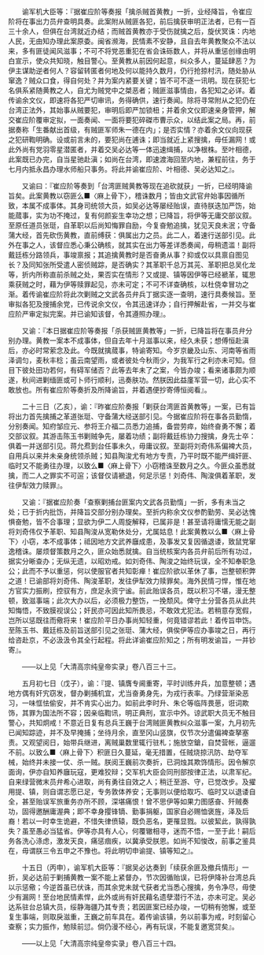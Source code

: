 <!-- { "loadSidebar": true } -->
　　谕军机大臣等：『据崔应阶等奏报「擒杀贼首黄教」一折，业经降旨，令崔应阶将在事出力员弁查明具奏。此案附从贼匪各犯，前后擒获审明正法者，已有一百三十余人，但俱在台湾就近办结；而贼首黄教亦于受伤就擒之后，旋伏冥诛：内地人民，无由知办理此案原委。闽省濒海，民情素不安静，且自去年黄教聚众不法以来，多有匪徒闻风滋事；不可不将党恶重犯在省会诛砾数人，并将从重惩创缘由明白宣示，使众共知晓，触目警心。至黄教从前因何起意，纠众多人，蔓延肆恶？为伊主谋助逆者何人？容留转匿者何地及何以能持久数月，仍行抢掠村汛，随处胁从窜逸？贼众口食，得自何处？并为案内紧要关键；皆不可不逐一讯明。现在获犯七名俱系紧随黄教之人，自尤为贼党中之桀恶者；贼匪滋事情由，各犯知之必详。着传谕余文仪，即速将各犯严切审讯，务得确供，速行奏闻。除将寻常附从之犯仍在台湾正法外，其始事从贼要犯，审明后即严加锁杻；并着余文仪即速亲身管押，解交崔应阶覆审定拟，一面奏闻、一面将要犯碎磔市曹示众，以结此案之局。再，前据奏称「生番献出首级，有贼匪军师朱一德在内」；是否实情？亦着余文仪向现获之犯研鞫明确。设或前言未的，要犯尚在逋诛；即当就近上紧搜擒，毋任漏网！或此外尚有党羽零星潜匿者，并着交吴必达等一体迅速缉捕，以净根株。至叶相德，此案既已办完，自当星驰赴滇；如尚在台湾，即速渡海回至内地，兼程前往，务于七月内抵永昌办理水师船只事务。将此并谕崔应阶、叶相德、吴必达知之』。 

　　又谕曰：『崔应阶等奏到「台湾匪贼黄教等现在追砍就获」一折，已经明降谕旨矣。此案黄教以窃匪么■〈麻上骨下〉，稽诛数月；皆由文武官弁始事因循所致，本属不成事体。其身司统领大员，如吴必达等屡经贻误，直待朕迭加严饬，始能蒇事，实为功不掩过，复有何颜妄生幸功之想；已降旨，将伊等无庸交部议叙。至原任道员张珽，自革职以后尚知悔罪自励，今复奋勉追擒，犹见天良未泯；守备蒲大经，首先砍伤黄教，直前缚获：俱属出力之员。此二人，着速行送部引见。此外在事之人，该督应悉心秉公确核，就其实在出力等差详悉奏闻，毋稍遗滥！副将戴廷栋分路领兵，事竣禀报；其追擒黄教时是否奋勇从事？抑或仅以具禀自图见长？及同知张所受遣人密侦贼踪，是否确实？其革职千总万其茪、革职把总吴化龙等，折内所称直前杀贼之处，果否实在情形？又或提、镇等因伊等已经褫革，辄思乘获贼之时，藉为伊等赎罪起见，亦未可定；不可不详查确核，以杜侥幸冒功之渐。着传谕崔应阶将此次剿贼之文武各员弁兵丁据实逐一查明，速行具奏候旨。至审拟各犯及搜捕余党，已传说余文仪，令其迅速详办；自行押解赴省，一并交与崔应阶严审定拟完案。并已谕知该督，令其遵照办理』。 

　　又谕：『本日据崔应阶等奏报「杀获贼匪黄教等」一折，已降旨将在事员弁分别办理。黄教一案本不成事体，但自去年十月滋事以来，经久未获；想傅恒赴滇后，亦必时常萦念及此。今既就擒蒇事，特谕寄知。今岁京畿及山东、河南等省雨泽调匀，麦秋丰稔；虽云南望雨，或者彼处今秋雨少，为我军行之利亦未可知。但目下彼处田功若何，有碍军储否？此等去年未了之案，今皆办竣；看来诸事颇为顺遂，秋间进剿缅匪或可卜师行顺利，迅奏肤功。然朕因此益廑军营一切，此心实不敢放也。所有崔应阶等奏折及所降谕旨，并着遇便抄寄傅恒阅看』。 

　　二十三日（乙亥），谕：『昨崔应阶奏报「剿获台湾匪首黄教等」一案，已有旨将出力首先擒捕之革道张珽、守备蒲大经送部引见。今据崔应阶将在事各员勤惰，分别奏闻。知府邹应元、参将王介福二员悉力追捕，备尝劳瘁，始终奋勇不懈；着交部议叙。其游击陈玉书剿贼争先，屡着功绩；副将戴廷栋协力搜擒，身先士卒：俱着一并送部引见。蒋允焄到台任事未久，毋庸议叙。至副将刘奇伟系偏裨大员，自用兵以来并未亲身统领杀贼；知县陶浚尤有地方专责，乃平时既不能严缉奸匪、临时又不能勇往办理，以致么■〈麻上骨下〉小窃稽诛至数月之久。今匪众虽悉就擒，而二人之罪实不可逭；该督仅请褫退，何足示惩！刘奇伟、陶浚俱着革职，发往伊犁效力赎罪』。 

　　又谕：『据崔应阶奏「查察剿捕台匪案内文武各员勤惰」一折，多有未当之处；已于折内批饬，并降旨交部分别办理矣。至折内称余文仪参酌勤劳、吴必达愧惧奋勉，皆不合事理；显欲为伊二人周旋解释，已属非是！甚至请将庸懦无能之副将刘奇伟仅予革职、知县陶浚从宽勒休处分，尤属姑息！此案黄教以么■〈麻上骨下〉小窃，本不成事体；祗因地方文武养廱成患，及事发又复因循退诿，致鼠党窜逸稽诛。屡烦督策数月之久，匪众始悉就擒。自当统核案内各员弁前后所有功过，据实分晰查办；无纵无遗，以昭劝戒。如刘奇伟、陶浚之始终玩误，全不知奉职急公；此而不予以重惩，何以使服官者共知彰瘅！崔应阶欲以革休了事，岂整顿积弊之道！已谕部将刘奇伟、陶浚革职，发往伊犁效力赎罪矣。海外民情刁悍，惟在地方官实力振刷，控驭有方，庶足永资宁谧。前此贻误各员，既以积习不堪，漫无整顿，致滋事端；此次大办以后，必须极力整饬，一挽颓风。俾守土分营各员从此共知悔悟，不致膜视误公；奸民亦可因此知所畏忌，不敢效尤犯法。若稍意存宽假，岂所以惩既往而儆将来！崔应阶平日办事尚知轻重，何竟错谬若此！着传旨申饬。至陈玉书、戴廷栋及前旨送部引见之张珽、蒲大经，俱俟伊等应办事竣之日，再行给咨赴京，不必汲汲令其全行起程。将此详谕崔应阶知之；所有明发谕旨，一并钞寄』。 

　　——以上见「大清高宗纯皇帝实录」卷八百三十三。 

　　五月初七日（戊子），谕：『提、镇膺专阃重寄，平时训练弁兵，加意整顿；遇地方偶有奸宄窃发，督办剿捕机宜，尤当奋勇身先，为戎行表率。乃绿营渐染恶习，一味恇怯偷安，并不肯实心出力。如前此李时升、朱仑等临阵畏葸，诳词欺饰，其罪为国法所不容；因亲临鞫讯，明正典刑，宣示中外。谅武职大员无不触目警心，共知炯戒！不意近日复有总兵王巍于台湾贼匪黄教纠众滋事一案，九月初先已闻知踪迹，并不及早掩捕；坐待月余，直至冈山竖旗，仅节次分遣偏裨查拏塞责。又观望阅日，始带兵继进，离贼巢数里辄行驻札；施放空鎗，自焚营帐，逼遛不前。以致么■〈麻上骨下〉积匪日久蔓延，毫无措置，任贼烧掠汛防、劫夺军械，始终并未接一仗、杀一贼。朕阅王巍前次奏折，已洞烛其欺饰情形。因令解京面询，伊亦自知养廱玩寇，更难狡辩；交军机大臣会同刑部按律正法，以肃军纪。自来绿营微末员弁希心进取，尚有勇往自效之人；稍迁至游、守，已觉改步。及擢用提、镇，则自谓志愿已足，专务敦体养安；无事则以便给取巧、临时又以退诿自全，甚至贻误军旅重务亦所不顾，深堪痛恨！曾不思伊等如果力图感奋、歼贼奏功，固得邀酬庸渥典；即不幸身撄锋镝、勤事捐躯，国家自必赐恤褒旌，泽及后裔！若以一时幸生诡避，不惜失律偾辕，既负恶名，更罹显戮。以彼絜此，孰得孰失？虽至愚必当猛省。伊等亦具有人心，何覆辙相寻，迷而不悟，一至于此！嗣后务各洗心涤虑，激发天良，痛惩痼疾，以冀承受朕恩。如尚不知悛改，前事之鉴具在，毋谓朕三令五申之不豫也。将此明切申谕提、镇等知之』。 

　　十五日（丙申），谕军机大臣等：『据吴必达奏到「续获余匪及撤兵情形」一折，吴必达前于剿捕黄教一案不能上紧督办，节次因循贻误，已将伊降补台湾总兵以示惩儆；今逆首虽已伏诛，而其余党未就弋获者尤当悉心搜擒，务令净尽，毋使少有漏网！至台地民情素悍，此外或尚有奸民藉名遗孽潜行不法，亦未可定。吴必达系驻台总镇大员，绥静海疆乃其专责；若因匪案已经办竣，一切稍有弛懈，或至复生事端，则取戾滋重，王巍之前车具在。着传谕该镇，务以前事为戒，时刻留心查察；实力振作，勉赎前愆。倘仍漫不经心，再有玩误，不能复邀宽贷矣』。 

　　——以上见「大清高宗纯皇帝实录」卷八百三十四。 

